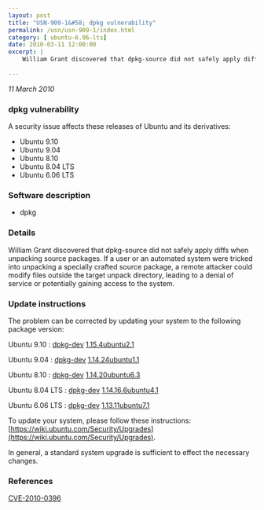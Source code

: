 ```yaml
---
layout: post
title: "USN-909-1&#58; dpkg vulnerability"
permalink: /usn/usn-909-1/index.html
category: [ ubuntu-6.06-lts]
date: 2010-03-11 12:00:00
excerpt: |
    William Grant discovered that dpkg-source did not safely apply diffs when unpacking source packages.  If a user or an automated system were tricked into unpacking a specially crafted source package, a remote attacker could modify files outside the target unpack directory, leading to a denial of service or potentially gaining access to the system. 
    
--- 
```

 
 

*11 March 2010*

### dpkg vulnerability

A security issue affects these releases of Ubuntu and its derivatives:

* Ubuntu 9.10
* Ubuntu 9.04
* Ubuntu 8.10
* Ubuntu 8.04 LTS
* Ubuntu 6.06 LTS

### Software description

* dpkg 

### Details

William Grant discovered that dpkg-source did not safely apply diffs when unpacking source packages. If a user or an automated system were tricked into unpacking a specially crafted source package, a remote attacker could modify files outside the target unpack directory, leading to a denial of service or potentially gaining access to the system. 

### Update instructions

The problem can be corrected by updating your system to the following package version:

Ubuntu 9.10
 : [dpkg-dev](https://launchpad.net/ubuntu/+source/dpkg) <span> [1.15.4ubuntu2.1](https://launchpad.net/ubuntu/+source/dpkg/1.15.4ubuntu2.1) </span> 

Ubuntu 9.04
 : [dpkg-dev](https://launchpad.net/ubuntu/+source/dpkg) <span> [1.14.24ubuntu1.1](https://launchpad.net/ubuntu/+source/dpkg/1.14.24ubuntu1.1) </span> 

Ubuntu 8.10
 : [dpkg-dev](https://launchpad.net/ubuntu/+source/dpkg) <span> [1.14.20ubuntu6.3](https://launchpad.net/ubuntu/+source/dpkg/1.14.20ubuntu6.3) </span> 

Ubuntu 8.04 LTS
 : [dpkg-dev](https://launchpad.net/ubuntu/+source/dpkg) <span> [1.14.16.6ubuntu4.1](https://launchpad.net/ubuntu/+source/dpkg/1.14.16.6ubuntu4.1) </span> 

Ubuntu 6.06 LTS
 : [dpkg-dev](https://launchpad.net/ubuntu/+source/dpkg) <span> [1.13.11ubuntu7.1](https://launchpad.net/ubuntu/+source/dpkg/1.13.11ubuntu7.1) </span> 

To update your system, please follow these instructions: [https://wiki.ubuntu.com/Security/Upgrades](https://wiki.ubuntu.com/Security/Upgrades).

In general, a standard system upgrade is sufficient to effect the necessary changes. 

### References

 
 [CVE-2010-0396](http://people.ubuntu.com/~ubuntu-security/cve/CVE-2010-0396)
 

